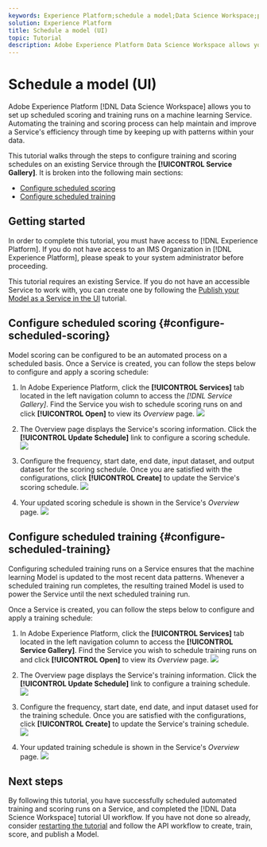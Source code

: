 ```yaml
---
keywords: Experience Platform;schedule a model;Data Science Workspace;popular topics;schedule scoring;schedule training
solution: Experience Platform
title: Schedule a model (UI)
topic: Tutorial
description: Adobe Experience Platform Data Science Workspace allows you to set up scheduled scoring and training runs on a machine learning service. Automating the training and scoring process can help maintain and improve a Service's efficiency through time by keeping up with patterns within your data.
---
```


# Schedule a model (UI)

Adobe Experience Platform [!DNL Data Science Workspace] allows you to set up scheduled scoring and training runs on a machine learning Service. Automating the training and scoring process can help maintain and improve a Service's efficiency through time by keeping up with patterns within your data.

This tutorial walks through the steps to configure training and scoring schedules on an existing Service through the **[!UICONTROL Service Gallery]**. It is broken into the following main sections:

-   [Configure scheduled scoring](#configure-scheduled-scoring)
-   [Configure scheduled training](#configure-scheduled-training)

## Getting started

In order to complete this tutorial, you must have access to [!DNL Experience Platform]. If you do not have access to an IMS Organization in [!DNL Experience Platform], please speak to your system administrator before proceeding.

This tutorial requires an existing Service. If you do not have an accessible Service to work with, you can create one by following the [Publish your Model as a Service in the UI](./publish-model-service-ui.md) tutorial.

## Configure scheduled scoring {#configure-scheduled-scoring}

Model scoring can be configured to be an automated process on a scheduled basis. Once a Service is created, you can follow the steps below to configure and apply a scoring schedule:

1.  In Adobe Experience Platform, click the **[!UICONTROL Services]** tab located in the left navigation column to access the *[!DNL Service Gallery]*. Find the Service you wish to schedule scoring runs on and click **[!UICONTROL Open]** to view its *Overview* page.
![](../images/models-recipes/schedule/click_to_open.png)

2.  The Overview page displays the Service's scoring information. Click the **[!UICONTROL Update Schedule]** link to configure a scoring schedule.
![](../images/models-recipes/schedule/service_overview_score.png)

3.  Configure the frequency, start date, end date, input dataset, and output dataset for the scoring schedule. Once you are satisfied with the configurations, click **[!UICONTROL Create]** to update the Service's scoring schedule.
![](../images/models-recipes/schedule/14_configure_scoring_schedule.png)

4.  Your updated scoring schedule is shown in the Service's *Overview* page.
![](../images/models-recipes/schedule/service_with_scoring_schedule.png)


## Configure scheduled training {#configure-scheduled-training}

Configuring scheduled training runs on a Service ensures that the machine learning Model is updated to the most recent data patterns. Whenever a scheduled training run completes, the resulting trained Model is used to power the Service until the next scheduled training run. 

Once a Service is created, you can follow the steps below to configure and apply a training schedule:

1.  In Adobe Experience Platform, click the **[!UICONTROL Services]** tab located in the left navigation column to access the **[!UICONTROL Service Gallery]**. Find the Service you wish to schedule training runs on and click **[!UICONTROL Open]** to view its *Overview* page.
![](../images/models-recipes/schedule/click_to_open.png)

2.  The Overview page displays the Service's training information. Click the **[!UICONTROL Update Schedule]** link to configure a training schedule.
![](../images/models-recipes/schedule/service_overview_train.png)

3.  Configure the frequency, start date, end date, and input dataset used for the training schedule. Once you are satisfied with the configurations, click **[!UICONTROL Create]** to update the Service's training schedule.
![](../images/models-recipes/schedule/12_configure_training_schedule.png)

4.  Your updated training schedule is shown in the Service's *Overview* page.
![](../images/models-recipes/schedule/service_with_training_schedule.png)

## Next steps

By following this tutorial, you have successfully scheduled automated training and scoring runs on a Service, and completed the [!DNL Data Science Workspace] tutorial UI workflow. If you have not done so already, consider [restarting the tutorial](./create-retails-sales-dataset.md) and follow the API workflow to create, train, score, and publish a Model.

